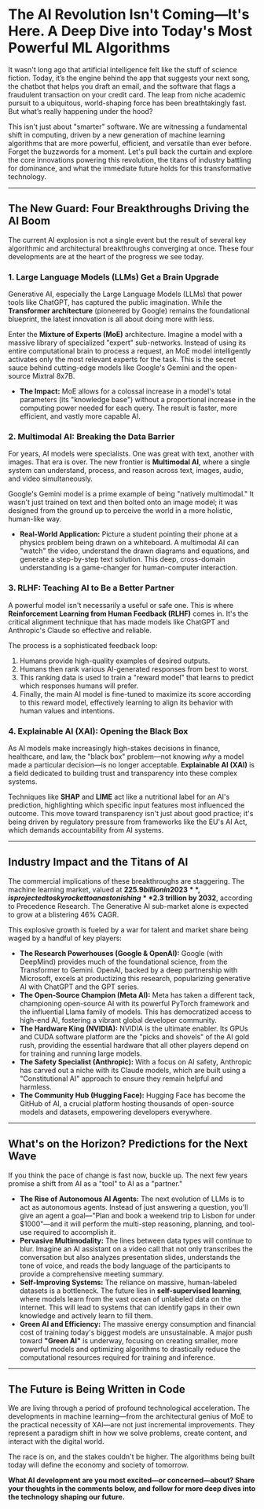 # The AI Revolution Isn't Coming—It's Here. A Deep Dive into Today's Most Powerful ML Algorithms

It wasn't long ago that artificial intelligence felt like the stuff of science fiction. Today, it’s the engine behind the app that suggests your next song, the chatbot that helps you draft an email, and the software that flags a fraudulent transaction on your credit card. The leap from niche academic pursuit to a ubiquitous, world-shaping force has been breathtakingly fast. But what’s really happening under the hood?

This isn't just about "smarter" software. We are witnessing a fundamental shift in computing, driven by a new generation of machine learning algorithms that are more powerful, efficient, and versatile than ever before. Forget the buzzwords for a moment. Let's pull back the curtain and explore the core innovations powering this revolution, the titans of industry battling for dominance, and what the immediate future holds for this transformative technology.

---

## The New Guard: Four Breakthroughs Driving the AI Boom

The current AI explosion is not a single event but the result of several key algorithmic and architectural breakthroughs converging at once. These four developments are at the heart of the progress we see today.

### 1. Large Language Models (LLMs) Get a Brain Upgrade

Generative AI, especially the Large Language Models (LLMs) that power tools like ChatGPT, has captured the public imagination. While the **Transformer architecture** (pioneered by Google) remains the foundational blueprint, the latest innovation is all about doing more with less.

Enter the **Mixture of Experts (MoE)** architecture. Imagine a model with a massive library of specialized "expert" sub-networks. Instead of using its entire computational brain to process a request, an MoE model intelligently activates only the most relevant experts for the task. This is the secret sauce behind cutting-edge models like Google's Gemini and the open-source Mixtral 8x7B.

*   **The Impact:** MoE allows for a colossal increase in a model's total parameters (its "knowledge base") without a proportional increase in the computing power needed for each query. The result is faster, more efficient, and vastly more capable AI.

### 2. Multimodal AI: Breaking the Data Barrier

For years, AI models were specialists. One was great with text, another with images. That era is over. The new frontier is **Multimodal AI**, where a single system can understand, process, and reason across text, images, audio, and video simultaneously.

Google's Gemini model is a prime example of being "natively multimodal." It wasn't just trained on text and then bolted onto an image model; it was designed from the ground up to perceive the world in a more holistic, human-like way.

*   **Real-World Application:** Picture a student pointing their phone at a physics problem being drawn on a whiteboard. A multimodal AI can "watch" the video, understand the drawn diagrams and equations, and generate a step-by-step text solution. This deep, cross-domain understanding is a game-changer for human-computer interaction.

### 3. RLHF: Teaching AI to Be a Better Partner

A powerful model isn't necessarily a useful or safe one. This is where **Reinforcement Learning from Human Feedback (RLHF)** comes in. It's the critical alignment technique that has made models like ChatGPT and Anthropic's Claude so effective and reliable.

The process is a sophisticated feedback loop:
1.  Humans provide high-quality examples of desired outputs.
2.  Humans then rank various AI-generated responses from best to worst.
3.  This ranking data is used to train a "reward model" that learns to predict which responses humans will prefer.
4.  Finally, the main AI model is fine-tuned to maximize its score according to this reward model, effectively learning to align its behavior with human values and intentions.

### 4. Explainable AI (XAI): Opening the Black Box

As AI models make increasingly high-stakes decisions in finance, healthcare, and law, the "black box" problem—not knowing *why* a model made a particular decision—is no longer acceptable. **Explainable AI (XAI)** is a field dedicated to building trust and transparency into these complex systems.

Techniques like **SHAP** and **LIME** act like a nutritional label for an AI's prediction, highlighting which specific input features most influenced the outcome. This move toward transparency isn't just about good practice; it's being driven by regulatory pressure from frameworks like the EU's AI Act, which demands accountability from AI systems.

---

## Industry Impact and the Titans of AI

The commercial implications of these breakthroughs are staggering. The machine learning market, valued at **$225.9 billion in 2023**, is projected to skyrocket to an astonishing **$2.3 trillion by 2032**, according to Precedence Research. The Generative AI sub-market alone is expected to grow at a blistering 46% CAGR.

This explosive growth is fueled by a war for talent and market share being waged by a handful of key players:

*   **The Research Powerhouses (Google & OpenAI):** Google (with DeepMind) provides much of the foundational science, from the Transformer to Gemini. OpenAI, backed by a deep partnership with Microsoft, excels at productizing this research, popularizing generative AI with ChatGPT and the GPT series.
*   **The Open-Source Champion (Meta AI):** Meta has taken a different tack, championing open-source AI with its powerful PyTorch framework and the influential Llama family of models. This has democratized access to high-end AI, fostering a vibrant global developer community.
*   **The Hardware King (NVIDIA):** NVIDIA is the ultimate enabler. Its GPUs and CUDA software platform are the "picks and shovels" of the AI gold rush, providing the essential hardware that all other players depend on for training and running large models.
*   **The Safety Specialist (Anthropic):** With a focus on AI safety, Anthropic has carved out a niche with its Claude models, which are built using a "Constitutional AI" approach to ensure they remain helpful and harmless.
*   **The Community Hub (Hugging Face):** Hugging Face has become the GitHub of AI, a crucial platform hosting thousands of open-source models and datasets, empowering developers everywhere.

---

## What's on the Horizon? Predictions for the Next Wave

If you think the pace of change is fast now, buckle up. The next few years promise a shift from AI as a "tool" to AI as a "partner."

*   **The Rise of Autonomous AI Agents:** The next evolution of LLMs is to act as autonomous agents. Instead of just answering a question, you'll give an agent a goal—"Plan and book a weekend trip to Lisbon for under $1000"—and it will perform the multi-step reasoning, planning, and tool-use required to accomplish it.
*   **Pervasive Multimodality:** The lines between data types will continue to blur. Imagine an AI assistant on a video call that not only transcribes the conversation but also analyzes presentation slides, understands the tone of voice, and reads the body language of the participants to provide a comprehensive meeting summary.
*   **Self-Improving Systems:** The reliance on massive, human-labeled datasets is a bottleneck. The future lies in **self-supervised learning**, where models learn from the vast ocean of unlabeled data on the internet. This will lead to systems that can identify gaps in their own knowledge and actively learn to fill them.
*   **Green AI and Efficiency:** The massive energy consumption and financial cost of training today's biggest models are unsustainable. A major push toward **"Green AI"** is underway, focusing on creating smaller, more powerful models and optimizing algorithms to drastically reduce the computational resources required for training and inference.

---

## The Future is Being Written in Code

We are living through a period of profound technological acceleration. The developments in machine learning—from the architectural genius of MoE to the practical necessity of XAI—are not just incremental improvements. They represent a paradigm shift in how we solve problems, create content, and interact with the digital world.

The race is on, and the stakes couldn't be higher. The algorithms being built today will define the economy and society of tomorrow.

**What AI development are you most excited—or concerned—about? Share your thoughts in the comments below, and follow for more deep dives into the technology shaping our future.**